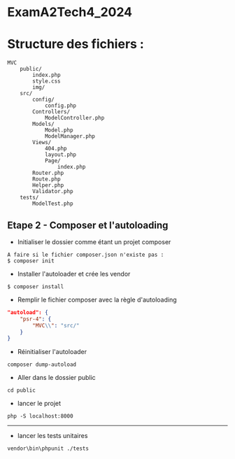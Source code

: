 # ExamA2Tech4_2024

# Structure des fichiers :

```
MVC
    public/
        index.php
        style.css
        img/
    src/
        config/
            config.php
        Controllers/
            ModelController.php
        Models/
            Model.php
            ModelManager.php
        Views/
            404.php
            layout.php
            Page/
                index.php
        Router.php
        Route.php
        Helper.php
        Validator.php
    tests/
        ModelTest.php
```

## Etape 2 - Composer et l'autoloading

- Initialiser le dossier comme étant un projet composer

```
A faire si le fichier composer.json n'existe pas :
$ composer init
```

- Installer l'autoloader et crée les vendor

```shell
$ composer install
```

- Remplir le fichier composer avec la règle d'autoloading

```json
"autoload": {
    "psr-4": {
        "MVC\\": "src/"
    }
}
```

- Réinitialiser l'autoloader

```shell
composer dump-autoload
```

- Aller dans le dossier public

```
cd public
```

- lancer le projet

```
php -S localhost:8000
```

---

- lancer les tests unitaires

```
vendor\bin\phpunit ./tests
```
